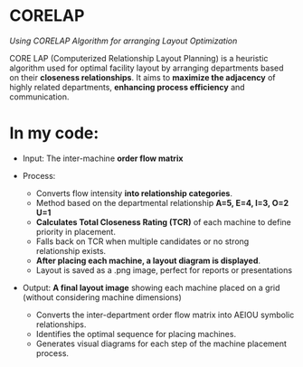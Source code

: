 # CORELAP
*Using CORELAP Algorithm for arranging Layout Optimization*

CORE LAP (Computerized Relationship Layout Planning) is a heuristic algorithm used for optimal facility layout by arranging departments based on their **closeness relationships**. 
It aims to **maximize the adjacency** of highly related departments, **enhancing process efficiency** and communication.

# In my code:
- Input: The inter-machine **order flow matrix**

- Process:
  + Converts flow intensity **into relationship categories**.
  + Method based on the departmental relationship **A=5, E=4, I=3, O=2 U=1**
  + **Calculates Total Closeness Rating (TCR)** of each machine to define priority in placement.
  + Falls back on TCR when multiple candidates or no strong relationship exists.
  + **After placing each machine, a layout diagram is displayed**.
  + Layout is saved as a .png image, perfect for reports or presentations
- Output: **A final layout image** showing each machine placed on a grid (without considering machine dimensions)

  + Converts the inter-department order flow matrix into AEIOU symbolic relationships.
  + Identifies the optimal sequence for placing machines.
  + Generates visual diagrams for each step of the machine placement process.
